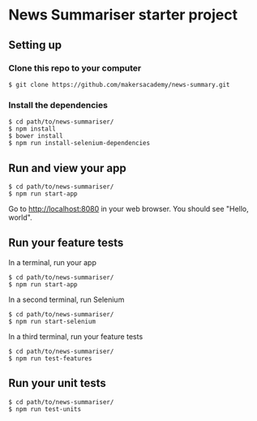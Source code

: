 # News Summariser starter project

## Setting up

### Clone this repo to your computer

    $ git clone https://github.com/makersacademy/news-summary.git

### Install the dependencies

    $ cd path/to/news-summariser/
    $ npm install
    $ bower install
    $ npm run install-selenium-dependencies

## Run and view your app

    $ cd path/to/news-summariser/
    $ npm run start-app

Go to [http://localhost:8080](http://localhost:8080) in your web browser.  You should see "Hello, world".

## Run your feature tests

In a terminal, run your app

    $ cd path/to/news-summariser/
    $ npm run start-app

In a second terminal, run Selenium

    $ cd path/to/news-summariser/
    $ npm run start-selenium

In a third terminal, run your feature tests

    $ cd path/to/news-summariser/
    $ npm run test-features

## Run your unit tests

    $ cd path/to/news-summariser/
    $ npm run test-units
